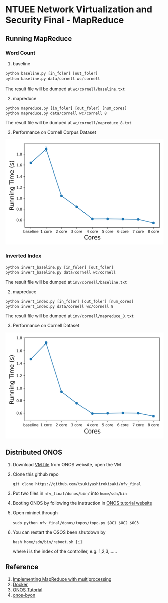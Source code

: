 # NTUEE Network Virtualization and Security Final - MapReduce

## Running MapReduce

### Word Count

1. baseline

```python
python baseline.py [in_foler] [out_foler]
python baseline.py data/cornell wc/cornell
```
The result file will be dumped at `wc/cornell/baseline.txt`

2. mapreduce

```
python mapreduce.py [in_foler] [out_foler] [num_cores]
python mapreduce.py data/cornell wc/cornell 8
```

The result file will be dumped at `wc/cornell/mapreduce_8.txt`

3. Performance on Cornell Corpus Dataset

![wc_cornell](\plot\wc_cornell.png)

### Inverted Index

```python
python invert_baseline.py [in_foler] [out_foler]
python invert_baseline.py data/cornell wc/cornell
```
The result file will be dumped at `inv/cornell/baseline.txt`

2. mapreduce

```
python invert_index.py [in_foler] [out_foler] [num_cores]
python invert_index.py data/cornell wc/cornell 8
```

The result file will be dumped at `inv/cornell/mapreduce_8.txt`

3. Performance on Cornell Dataset

![inv_cornell](plot\inv_cornell.png)

## Distributed ONOS

1. Download [VM file](https://drive.google.com/file/d/1JcGUJJDTtbHNnbFzC7SUK52RmMDBVUry/view) from ONOS website, open the VM

2. Clone this github repo 

   ```
   git clone https://github.com/tsukiyashirokisaki/nfv_final
   ```

2. Put two files in `nfv_final/donos/bin/`  into `home/sdn/bin`

3. Booting ONOS by following the instruction in [ONOS tutorial website](https://wiki.onosproject.org/display/ONOS/Basic+ONOS+Tutorial)

4. Open  mininet through

   ```
   sudo python nfv_final/donos/topos/topo.py $OC1 $OC2 $OC3
   ```

5. You can restart the OSOS been shutdown by 

   ```
   bash home/sdn/bin/reboot.sh [i]
   ```

   where i is the index of the controller, e.g. 1,2,3,......

## Reference

1. [Implementing MapReduce with multiprocessing](https://pymotw.com/2/multiprocessing/mapreduce.html)
2. [Docker](https://www.docker.com/)
3. [ONOS Tutorial](https://wiki.onosproject.org/display/ONOS/Basic+ONOS+Tutorial)
4. [onos-byon](https://github.com/bocon13/onos-byon)


